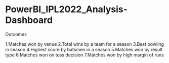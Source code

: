 # PowerBI_IPL2022_Analysis-Dashboard

Outcomes

1.Matches won by venue
2.Total wins by a team for a season
3.Best bowling in season
4.Highest score by batsmen in a season
5.Matches won by result type
6.Matches won on toss decision
7.Matches won by high margin of runs


